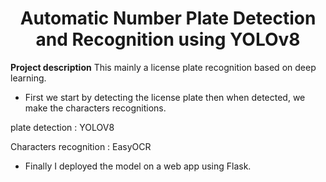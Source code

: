 <H1 align="center">Automatic Number Plate Detection and Recognition using YOLOv8</H1>

**Project description**
This mainly a license plate recognition based on deep learning.

- First we start by detecting the license plate then when detected, we make the characters recognitions.

plate detection : YOLOV8 

Characters recognition : EasyOCR

- Finally I deployed the model on a web app using Flask.
